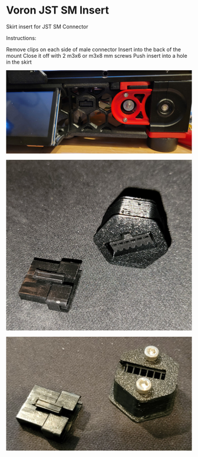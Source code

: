 # Voron JST SM Insert
Skirt insert for JST SM Connector

Instructions:

Remove clips on each side of male connector
Insert into the back of the mount
Close it off with 2 m3x6 or m3x8 mm screws
Push insert into a hole in the skirt

![Image 1](20220116_193523.jpg)

![Image 1](20220114_085704.jpg)

![Image 1](20220114_085717.jpg)
